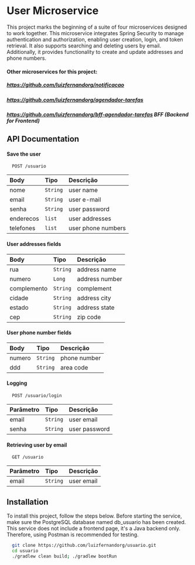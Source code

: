 
# User Microservice

This project marks the beginning of a suite of four microservices designed to work together. 
This microservice integrates Spring Security to manage authentication and authorization, 
enabling user creation, login, and token retrieval. It also supports searching and deleting 
users by email. Additionally, it provides functionality to create and update addresses and phone numbers.

#### Other microservices for this project:
##### https://github.com/luizfernandorg/notificacao
##### https://github.com/luizfernandorg/agendador-tarefas
##### https://github.com/luizfernandorg/bff-agendador-tarefas BFF (Backend for Frontend)

## API Documentation

#### Save the user

```http
  POST /usuario
```

| Body   | Tipo       | Descrição                           |
| :---------- | :--------- | :---------------------------------- |
| nome | `String` | user name |
| email | `String` | user e-mail |
| senha | `String` | user password |
| enderecos | `list` | user addresses |
| telefones | `list` | user phone numbers |

#### User addresses fields 

| Body   | Tipo       | Descrição                           |
| :---------- | :--------- | :---------------------------------- |
| rua | `String` | address name |
| numero | `Long` | address number |
| complemento | `String` | complement |
| cidade | `String` | address city |
| estado | `String` | address state |
| cep | `String` | zip code |

#### User phone number fields

| Body   | Tipo       | Descrição                           |
| :---------- | :--------- | :---------------------------------- |
| numero | `String` | phone number |
| ddd | `String` | area code |

#### Logging

```http
  POST /usuario/login
```

| Parâmetro   | Tipo       | Descrição                                   |
| :---------- | :--------- | :------------------------------------------ |
| email | `String` | user email |
| senha | `String` | user password |

#### Retrieving user by email

```http
  GET /usuario
```

| Parâmetro   | Tipo       | Descrição                                   |
| :---------- | :--------- | :------------------------------------------ |
| email | `String` | user email |

## Installation

To install this project, follow the steps below. Before starting the service, make sure the PostgreSQL database named db_usuario has been created. This service does not include a frontend page, it's a Java backend only. Therefore, using Postman is recommended for testing.

```bash
  git clone https://github.com/luizfernandorg/usuario.git
  cd usuario
  ./gradlew clean build; ./gradlew bootRun
```
    
